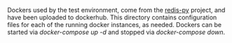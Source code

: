 Dockers used by the test environment, come from the [redis-py](https://github.com/redis/redis-py) project, and have been uploaded to dockerhub. This directory contains configuration files for each of the running docker instances, as needed. Dockers can be started via *docker-compose up -d* and stopped via *docker-compose down*.
